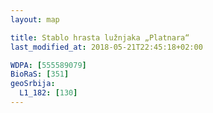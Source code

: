 ```yaml
---
layout: map

title: Stablo hrasta lužnjaka „Platnara“
last_modified_at: 2018-05-21T22:45:18+02:00

WDPA: [555589079]
BioRaS: [351]
geoSrbija:
  L1_182: [130]
---
```

